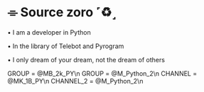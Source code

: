# ⌯ Source zoro ˹♻️˼⁩

• I am a developer in Python

• In the library of Telebot and Pyrogram
 
• I only dream of your dream, not the dream of others
 
GROUP = @MB_2k_PY\n
GROUP = @M_Python_2\n
CHANNEL = @MK_1B_PY\n
CHANNEL_2 = @M_Python_2\n